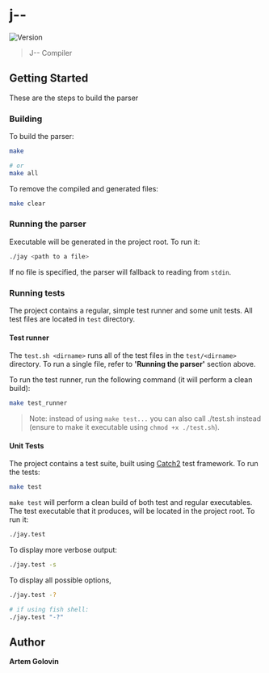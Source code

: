 # j--

![Version](https://img.shields.io/badge/version-0.0.1-blue.svg?cacheSeconds=2592000)

> J-- Compiler

## Getting Started

These are the steps to build the parser

### Building

To build the parser:

```sh
make

# or
make all
```

To remove the compiled and generated files:

```sh
make clear
```

### Running the parser

Executable will be generated in the project root. To run it:

```sh
./jay <path to a file>
```

If no file is specified, the parser will fallback to reading from `stdin`.

### Running tests

The project contains a regular, simple test runner and some unit tests. All test files are located in `test` directory.

#### Test runner

The `test.sh <dirname>` runs all of the test files in the `test/<dirname>` directory. To run a single file, refer to **'Running the parser'** section above.

To run the test runner, run the following command (it will perform a clean build):

```sh
make test_runner
```

> Note: instead of using `make test...` you can also call ./test.sh <args> instead (ensure to make it executable using `chmod +x ./test.sh`).

#### Unit Tests

The project contains a test suite, built using [Catch2](https://github.com/catchorg/Catch2) test framework. To run the tests:

```sh
make test
```

`make test` will perform a clean build of both test and regular executables. The test executable that it produces, will be located in the project root. To run it:

```sh
./jay.test
```

To display more verbose output:

```sh
./jay.test -s
```

To display all possible options,

```sh
./jay.test -?

# if using fish shell:
./jay.test "-?"
```


## Author

**Artem Golovin**
